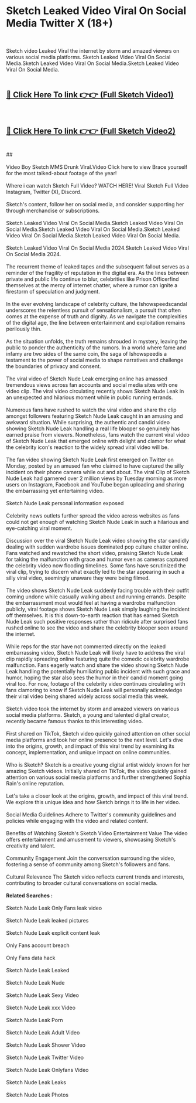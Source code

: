 # Sketch Leaked Video Viral On Social Media Twitter X (18+) <br>
<br>

Sketch video Leaked Viral the internet by storm and amazed viewers on various social media platforms. Sketch Leaked Video Viral On Social Media.Sketch Leaked Video Viral On Social Media.Sketch Leaked Video Viral On Social Media.<br>
 <br>

##  <a href="https://play.trustnlinepharmacy.us?title=Full Sketch&ref=git">🔴 Click Here To link 👉👉 (Full Sketch Video1)</a><br>
  <br>

##  <a href="https://play.trustnlinepharmacy.us?title=Full Sketch&ref=git">🔴 Click Here To link 👉👉 (Full Sketch Video2)</a><br>
  <br>
  ##


  <br>

  <br>
Video Boy Sketch MMS Drunk Viral.Video Click here to view Brace yourself for the most talked-about footage of the year!
<br><br>
Where i can watch Sketch Full Video? WATCH HERE! Viral Sketch Full Video Instagram, Twitter (X), Discord.
<br><br>
Sketch's content, follow her on social media, and consider supporting her through merchandise or subscriptions.
<br><br>
Sketch Leaked Video Viral On Social Media.Sketch Leaked Video Viral On Social Media.Sketch Leaked Video Viral On Social Media.Sketch Leaked Video Viral On Social Media.Sketch Leaked Video Viral On Social Media.
<br><br>
Sketch Leaked Video Viral On Social Media 2024.Sketch Leaked Video Viral On Social Media 2024.
<br><br>
The recurrent theme of leaked tapes and the subsequent fallout serves as a reminder of the fragility of reputation in the digital era. As the lines between private and public life continue to blur, celebrities like Prison Officerfind themselves at the mercy of internet chatter, where a rumor can ignite a firestorm of speculation and judgment.
<br><br>
In the ever evolving landscape of celebrity culture, the Ishowspeedscandal underscores the relentless pursuit of sensationalism, a pursuit that often comes at the expense of truth and dignity. As we navigate the complexities of the digital age, the line between entertainment and exploitation remains perilously thin.
<br><br>
As the situation unfolds, the truth remains shrouded in mystery, leaving the public to ponder the authenticity of the rumors. In a world where fame and infamy are two sides of the same coin, the saga of Ishowspeedis a testament to the power of social media to shape narratives and challenge the boundaries of privacy and consent.
<br><br>
The viral video of Sketch Nude Leak emerging online has amassed tremendous views across fan accounts and social media sites with one video clip. The viral video circulating recently shows Sketch Nude Leak in an unexpected and hilarious moment while in public running errands.
<br><br>
Numerous fans have rushed to watch the viral video and share the clip amongst followers featuring Sketch Nude Leak caught in an amusing and awkward situation. While surprising, the authentic and candid video showing Sketch Nude Leak handling a real life blooper so genuinely has earned praise from viewers. Nonetheless, fans watch the current viral video of Sketch Nude Leak that emerged online with delight and clamor for what the celebrity icon's reaction to the widely spread viral video will be.
<br><br>
The fan video showing Sketch Nude Leak first emerged on Twitter on Monday, posted by an amused fan who claimed to have captured the silly incident on their phone camera while out and about. The viral Clip of Sketch Nude Leak had garnered over 2 million views by Tuesday morning as more users on Instagram, Facebook and YouTube began uploading and sharing the embarrassing yet entertaining video.
<br><br>
Sketch Nude Leak personal information exposed
<br><br>
Celebrity news outlets further spread the video across websites as fans could not get enough of watching Sketch Nude Leak in such a hilarious and eye-catching viral moment.
<br><br>
Discussion over the viral Sketch Nude Leak video showing the star candidly dealing with sudden wardrobe issues dominated pop culture chatter online. Fans watched and rewatched the short video, praising Sketch Nude Leak for taking the malfunction with grace and humor even as cameras captured the celebrity video now flooding timelines. Some fans have scrutinized the viral clip, trying to discern what exactly led to the star appearing in such a silly viral video, seemingly unaware they were being filmed.
<br><br>
The video shows Sketch Nude Leak suddenly facing trouble with their outfit coming undone while casually walking about and running errands. Despite the embarrassment most would feel at having a wardrobe malfunction publicly, viral footage shows Sketch Nude Leak simply laughing the incident off themselves. It is this down-to-earth reaction that has earned Sketch Nude Leak such positive responses rather than ridicule after surprised fans rushed online to see the video and share the celebrity blooper seen around the internet.
<br><br>
While reps for the star have not commented directly on the leaked embarrassing video, Sketch Nude Leak will likely have to address the viral clip rapidly spreading online featuring quite the comedic celebrity wardrobe malfunction. Fans eagerly watch and share the video showing Sketch Nude Leak handling the potentially humiliating public incident with such grace and humor, hoping the star also sees the humor in their candid moment going viral too. For now, footage of the celebrity video continues circulating with fans clamoring to know if Sketch Nude Leak will personally acknowledge their viral video being shared widely across social media this week.
<br><br>
Sketch video took the internet by storm and amazed viewers on various social media platforms. Sketch, a young and talented digital creator, recently became famous thanks to this interesting video.
<br><br>
First shared on TikTok, Sketch video quickly gained attention on other social media platforms and took her online presence to the next level. Let's dive into the origins, growth, and impact of this viral trend by examining its concept, implementation, and unique impact on online communities.
<br><br>
Who is Sketch? Sketch is a creative young digital artist widely known for her amazing Sketch videos. Initially shared on TikTok, the video quickly gained attention on various social media platforms and further strengthened Sophia Rain's online reputation.
<br><br>
Let's take a closer look at the origins, growth, and impact of this viral trend. We explore this unique idea and how Sketch brings it to life in her video.
<br><br>
Social Media Guidelines Adhere to Twitter's community guidelines and policies while engaging with the video and related content.
<br><br>
Benefits of Watching Sketch's Sketch Video Entertainment Value The video offers entertainment and amusement to viewers, showcasing Sketch's creativity and talent.
<br><br>
Community Engagement Join the conversation surrounding the video, fostering a sense of community among Sketch's followers and fans.
<br><br>
Cultural Relevance The Sketch video reflects current trends and interests, contributing to broader cultural conversations on social media.
<br><br>
<strong>Related Searches :</strong>
<br><br>
Sketch Nude Leak Only Fans leak video
<br><br>
Sketch Nude Leak leaked pictures
<br><br>
Sketch Nude Leak explicit content leak
<br><br>
Only Fans account breach
<br><br>
Only Fans data hack
<br><br>
Sketch Nude Leak Leaked
<br><br>
Sketch Nude Leak Nude
<br><br>
Sketch Nude Leak Sexy Video
<br><br>
Sketch Nude Leak xxx Video
<br><br>
Sketch Nude Leak Porn
<br><br>
Sketch Nude Leak Adult Video
<br><br>
Sketch Nude Leak Shower Video
<br><br>
Sketch Nude Leak Twitter Video
<br><br>
Sketch Nude Leak Onlyfans Video
<br><br>
Sketch Nude Leak Leaks
<br><br>
Sketch Nude Leak Photos